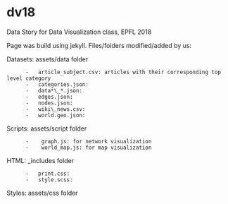 # dv18
Data Story for Data Visualization class, EPFL 2018



Page was build using jekyll.
Files/folders modified/added by us:

Datasets: assets/data folder

          -   article_subject.csv: articles with their corresponding top level category
          -   categories.json:          
          -   data*\_*.json:            
          -   edges.json:               
          -   nodes.json:               
          -   wiki\_news.csv:           
          -   world.geo.json:           
          
Scripts:  assets/script folder

          -    graph.js: for network visualization
          -    world_map.js: for map visualization
          
HTML:     \_includes folder

          -   print.css:                
          -   style.scss:               

Styles:   assets/css folder
